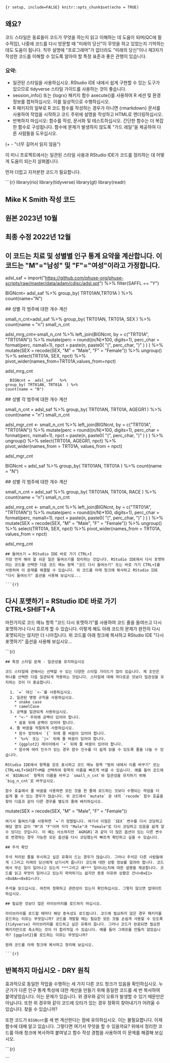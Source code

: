 `{r setup, include=FALSE} knitr::opts_chunk$set(echo = TRUE)`

## 왜요?

코드 스타일은 동료들이 코드가 무엇을 하는지 읽고 이해하는 데 도움이
되며(QC에 필수적임), 나중에 코드를 다시 방문할 때 "미래의 당신"이 무엇을
하고 있었는지 기억하는 데도 도움이 됩니다. 직무 설명에 "프로그래머"가
없더라도 "미래의 당신"이나 제3자가 작성한 코드를 이해할 수 있도록 알아야
할 특정 표준과 좋은 관행이 있습니다.

### 요약:

-   일관된 스타일을 사용하십시오. RStudio IDE 내에서 쉽게 구현할 수 있는
    도구가 있으므로 tidyverse 스타일 가이드를 사용하는 것이 좋습니다.
-   session_info() 또는 {logrx} 패키지 함수 axecute()를 사용하여 R 세션
    및 환경 정보를 캡처하십시오. 이를 일상적으로 수행하십시오.
-   R 패키지의 일부로 R 코드 함수를 작성하는 경우가 아니면 {rmarkdown}
    문서를 사용하여 작업을 시작하고 코드 주위에 설명을 작성하고 HTML로
    렌더링하십시오.
-   반복하지 마십시오: 함수를 작성, 문서화 및 테스트하십시오. 간단한
    함수는 더 복잡한 함수로 구성됩니다. 함수에 문제가 발생하지 않도록
    "가드 레일"을 제공하여 다른 사람들을 도우십시오.

(+ - "너무 길어서 읽지 않음")

이 미니 프로젝트에서는 일관된 스타일 사용과 RStudio IDE가 코드를
정리하는 데 어떻게 도움이 되는지 살펴봅니다.

먼저 더럽고 지저분한 코드가 필요합니다.

\`\`\`{r} library(rio) library(tidyverse) library(gt) library(readr)

## Mike K Smith 작성 코드

## 원본 2023년 10월

## 최종 수정 2022년 12월

## 이 코드는 치료 및 성별별 인구 통계 요약을 계산합니다. 이 코드는 "M"="남성" 및 "F"="여성"이라고 가정합니다.

adsl_saf =
import("https://github.com/phuse-org/phuse-scripts/raw/master/data/adam/cdisc/adsl.xpt")
%\>% filter(SAFFL == "Y")

BIGNcnt= adsl_saf %\>% group_by( TRT01AN,TRT01A ) %\>% count(name="N")

\## 성별 각 범주에 대한 개수 계산

small_n_cnt=adsl_saf %\>% group_by( TRT01AN, TRT01A, SEX ) %\>%
count(name = "n") small_n_cnt

adsl_mrg_cnt\<-small_n_cnt %\>% left_join(BIGNcnt, by = c("TRT01A",
"TRT01AN")) %\>% mutate(perc = round((n/N)\*100, digits=1), perc_char =
format(perc, nsmall=1), npct = paste(n, paste0( "(", perc_char, ")" ) )
) %\>% mutate(SEX = recode(SEX, "M" = "Male", "F" = "Female")) %\>%
ungroup() %\>% select(TRT01A, SEX, npct) %\>%
pivot_wider(names_from=TRT01A,values_from=npct)

adsl_mrg_cnt

      BIGNcnt =  adsl_saf   %>%
    group_by( TRT01AN, TRT01A  ) %>%
    count(name = "N")

\## 성별 각 범주에 대한 개수 계산

small_n_cnt = adsl_saf %\>% group_by( TRT01AN, TRT01A, AGEGR1 ) %\>%
count(name = "n") small_n_cnt

adsl_mgr_cnt \<- small_n_cnt %\>% left_join(BIGNcnt, by = c("TRT01A",
"TRT01AN")) %\>% mutate(perc = round((n/N)\*100, digits=1), perc_char =
format(perc, nsmall=1), npct = paste(n, paste0( "(", perc_char, ")" ) )
) %\>% ungroup() %\>% select(TRT01A, AGEGR1, npct) %\>%
pivot_wider(names_from = TRT01A, values_from = npct)

adsl_mgr_cnt

BIGNcnt = adsl_saf %\>% group_by( TRT01AN, TRT01A ) %\>% count(name =
"N")

\## 성별 각 범주에 대한 개수 계산

small_n_cnt = adsl_saf %\>% group_by( TRT01AN, TRT01A, RACE ) %\>%
count(name = "n") small_n_cnt

adsl_mrg_cnt \<- small_n_cnt %\>% left_join(BIGNcnt, by = c("TRT01A",
"TRT01AN")) %\>% mutate(perc = round((n/N)\*100, digits=1), perc_char =
format(perc, nsmall=1), npct = paste(n, paste0( "(", perc_char, ")" ) )
) %\>% mutate(SEX = recode(SEX, "M" = "Male", "F" = "Female")) %\>%
ungroup() %\>% select(TRT01A, SEX, npct) %\>% pivot_wider(names_from =
TRT01A, values_from = npct)

adsl_mrg_cnt


    ## 들여쓰기 = RStudio IDE 바로 가기 CTRL+I
    가장 먼저 해야 할 쉬운 일은 들여쓰기를 정리하는 것입니다. RStudio IDE에서 다시 포맷하려는 코드를 선택한 다음 코드 메뉴 항목 "코드 다시 들여쓰기" 또는 바로 가기 CTRL+I를 사용하여 이 문제를 해결할 수 있습니다. 위 코드를 아래 청크에 복사하고 RStudio IDE "다시 들여쓰기" 옵션을 사용해 보십시오...

    ```{r}

## 다시 포맷하기 = RStudio IDE 바로 가기 CTRL+SHIFT+A

마찬가지로 코드 메뉴 항목 "코드 다시 포맷하기"를 사용하여 코드 줄을
들여쓰고 다시 포맷하거나 다시 흐르게 할 수 있습니다. 이렇게 해도 아래
코드의 문제가 완전히 다시 포맷되지는 않지만 더 나아집니다. 위 코드를
아래 청크에 복사하고 RStudio IDE "다시 포맷하기" 옵션을 사용해
보십시오...

\`\`\`{r}


    ## 특정 스타일 문제 - 일관성을 유지하십시오

    코드 스타일에 관해서는 선택할 수 있는 다양한 스타일 가이드가 많이 있습니다. 제 조언은 하나를 선택한 다음 일관되게 적용하는 것입니다. 스타일에 대해 까다로운 것보다 일관성을 유지하는 것이 더 중요합니다.

      1. `=` 대신 `<-`를 사용하십시오.
      2. 일관된 명명 규칙을 사용하십시오.
        * snake_case
        * camelCase
      3. 공백을 일관되게 사용하십시오.
        * "<-" 주위에 공백이 있어야 합니다.
        * 쉼표 뒤에 공백이 있어야 합니다.
      4. 줄 바꿈을 적절하게 사용하십시오.
        * 함수 정의에서 `{` 뒤에 줄 바꿈이 있어야 합니다.
        * `%>%` 또는 `|>` 뒤에 줄 바꿈이 있어야 합니다.
        * {ggplot2} 레이어에서 `+` 뒤에 줄 바꿈이 있어야 합니다.
        * 함수에 여러 인수가 있는 경우 함수 인수를 더 쉽게 읽을 수 있도록 줄을 나눌 수 있습니다.

    RStudio IDE에서 항목을 강조 표시하고 코드 메뉴 항목 "범위 내에서 이름 바꾸기" 또는 CTRL+ALT+SHIFT+M을 선택하여 항목의 이름을 빠르게 바꿀 수 있습니다. 예를 들어 코드에서 `BIGNcnt` 항목의 이름을 바꾸고 `small_n_cnt`와 일관성을 유지하기 위해 `big_n_cnt`로 바꾸십시오.

    함수 호출에서 줄 바꿈을 사용하면 모든 것을 한 줄에 로드하는 것보다 수행되는 작업을 더 쉽게 볼 수 있는 경우가 많습니다. 위 코드에서 `mutate` 문 내의 `recode` 함수 호출을 찾아 다음과 같이 다른 경우를 별도의 줄에 배치하십시오.

mutate(SEX = recode(SEX, "M" = "Male", "F" = "Female"))


    여기서 들여쓰기를 사용하면 `=`가 정렬됩니다. 여기서 이점은 `SEX` 변수를 다시 코딩하고 해당 열의 값이 "M"과 "F"이며 각각 "Male"과 "Female"로 다시 코딩하고 있음을 쉽게 알 수 있다는 것입니다. 이 예는 사소하지만 `AGRGR1`과 같이 더 많은 옵션이 있는 다른 변수로 변경하는 경우 가능한 모든 옵션을 다시 코딩했는지 빠르게 확인하고 싶을 수 있습니다.

    ## 주석 확인

    주석 처리된 줄을 무시하고 싶은 유혹이 드는 경우가 많습니다. 그러나 주석은 다른 사람들에게 (그리고 미래의 당신에게 상기시켜 줍니다) 코드에 대한 상황 정보를 알려야 합니다. 코드에서 무슨 일이 일어나고 있는지 ***그리고 왜*** 일어나는지에 대한 설명을 제공합니다. 코드를 읽고 무엇이 일어나고 있는지 파악하기는 쉽지만 종종 이유와 상황은 건너<0xE1><0x8A><0x81>니다.

    주석을 읽으십시오. 여전히 정확하고 관련성이 있는지 확인하십시오. 그렇지 않으면 업데이트하십시오.

    ## 필요한 것보다 많은 라이브러리를 로드하지 마십시오.

    라이브러리를 로드할 때마다 해당 종속성도 로드됩니다. 코드에 필요하지 않은 경우 패키지를 로드하는 이유는 무엇입니까? 코드를 개발할 때는 필요한 모든 것을 손쉽게 사용할 수 있도록 {tidyverse} 라이브러리를 로드하고 싶은 유혹이 듭니다. 그러나 코드가 완료되면 필요한 패키지만으로 축소하는 것이 더 합리적일 수 있습니다. 예를 들어 그래프를 만들지 않았습니까? {ggplot2}를 로드하는 이유는 무엇입니까?

    원래 코드를 아래 청크에 복사하고 정리해 보십시오.

    ```{r}

## 반복하지 마십시오 - DRY 원칙

효과적으로 동일한 작업을 수행하는 세 가지 다른 코드 청크가 있음을
확인하십시오. 누군가가 다른 인구 통계 특성에 대한 계산을 만들기 위해
동일한 코드를 세 번 복사하여 붙여넣었습니다. 이는 문제가 있습니다. 위
경우와 같이 오류가 발생할 수 있기 때문만은 아닙니다. 또한 위 경우와 같이
코드에 오타가 있는 경우 정확히 찾아내기가 어려울 수 있습니다. 찾을 수
있습니까?

또한 코드가 `BIGNcnt`를 세 번 계산한다는 점에 유의하십시오. 이는
불필요합니다. 이제 함수에 대해 알고 있습니다. 그렇다면 여기서 무엇을 할
수 있을까요? 위에서 정리한 코드를 아래 청크에 복사하여 붙여넣고 함수
작성 경험을 사용하여 이 문제를 해결해 보십시오.

\`\`\`{r}

\`\`\`
